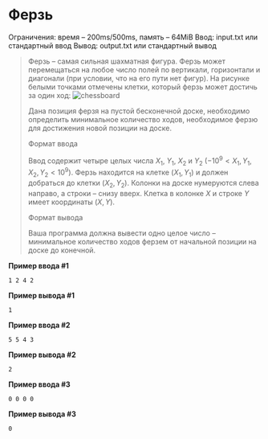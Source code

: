 # Ферзь

Ограничения: время – 200ms/500ms, память – 64MiB Ввод: input.txt или стандартный ввод Вывод: output.txt или стандартный вывод

> Ферзь – самая сильная шахматная фигура. Ферзь может перемещаться на любое число полей по вертикали, горизонтали и диагонали (при условии, что на его пути нет фигур). На рисунке белыми точками отмечены клетки, который ферзь может достичь за один ход:
> ![chessboard](https://ipc.susu.ru/21254.png)
>
> Дана позиция ферзя на пустой бесконечной доске, необходимо определить минимальное количество ходов, необходимое ферзю для достижения новой позиции на доске.
>
> Формат ввода
>
> Ввод содержит четыре целых числа $X_1$, $Y_1$, $X_2$ и $Y_2$ $(−10^9 < X_1, Y_1, X_2, Y_2 < 10^9)$. Ферзь находится на клетке $(X_1, Y_1)$ и должен добраться до клетки $(X_2, Y_2)$. Колонки на доске нумеруются слева направо, а строки – снизу вверх. Клетка в колонке $X$ и строке $Y$ имеет координаты $(X, Y)$.
>
> Формат вывода
>
> Ваша программа должна вывести одно целое число – минимальное количество ходов ферзем от начальной позиции на доске до конечной.

**Пример ввода #1**
```
1 2 4 2
```
**Пример вывода #1**
```
1
```
**Пример ввода #2**
```
5 5 4 3
```
**Пример вывода #2**
```
2
```
**Пример ввода #3**
```
0 0 0 0
```
**Пример вывода #3**
```
0
```
